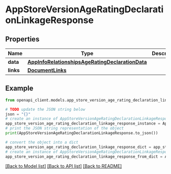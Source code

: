 # AppStoreVersionAgeRatingDeclarationLinkageResponse


## Properties

Name | Type | Description | Notes
------------ | ------------- | ------------- | -------------
**data** | [**AppInfoRelationshipsAgeRatingDeclarationData**](AppInfoRelationshipsAgeRatingDeclarationData.md) |  | 
**links** | [**DocumentLinks**](DocumentLinks.md) |  | 

## Example

```python
from openapi_client.models.app_store_version_age_rating_declaration_linkage_response import AppStoreVersionAgeRatingDeclarationLinkageResponse

# TODO update the JSON string below
json = "{}"
# create an instance of AppStoreVersionAgeRatingDeclarationLinkageResponse from a JSON string
app_store_version_age_rating_declaration_linkage_response_instance = AppStoreVersionAgeRatingDeclarationLinkageResponse.from_json(json)
# print the JSON string representation of the object
print(AppStoreVersionAgeRatingDeclarationLinkageResponse.to_json())

# convert the object into a dict
app_store_version_age_rating_declaration_linkage_response_dict = app_store_version_age_rating_declaration_linkage_response_instance.to_dict()
# create an instance of AppStoreVersionAgeRatingDeclarationLinkageResponse from a dict
app_store_version_age_rating_declaration_linkage_response_from_dict = AppStoreVersionAgeRatingDeclarationLinkageResponse.from_dict(app_store_version_age_rating_declaration_linkage_response_dict)
```
[[Back to Model list]](../README.md#documentation-for-models) [[Back to API list]](../README.md#documentation-for-api-endpoints) [[Back to README]](../README.md)


